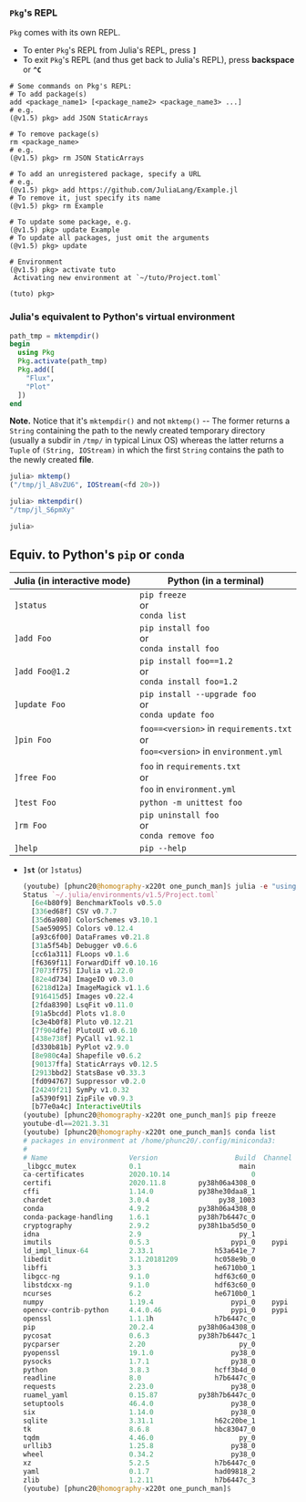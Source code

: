 ### `Pkg`'s REPL
`Pkg` comes with its own REPL.
- To enter `Pkg`'s REPL from Julia's REPL, press **`]`**
- To exit `Pkg`'s REPL (and thus get back to Julia's REPL), press **backspace** or **`^C`**

```
# Some commands on Pkg's REPL:
# To add package(s)
add <package_name1> [<package_name2> <package_name3> ...]
# e.g.
(@v1.5) pkg> add JSON StaticArrays

# To remove package(s)
rm <package_name>
# e.g.
(@v1.5) pkg> rm JSON StaticArrays

# To add an unregistered package, specify a URL
# e.g.
(@v1.5) pkg> add https://github.com/JuliaLang/Example.jl
# To remove it, just specify its name
(@v1.5) pkg> rm Example

# To update some package, e.g.
(@v1.5) pkg> update Example
# To update all packages, just omit the arguments
(@v1.5) pkg> update

# Environment
(@v1.5) pkg> activate tuto
 Activating new environment at `~/tuto/Project.toml`

(tuto) pkg>
```


### Julia's equivalent to Python's virtual environment
```julia
path_tmp = mktempdir()
begin
  using Pkg
  Pkg.activate(path_tmp)
  Pkg.add([
    "Flux",
    "Plot"
  ])
end
```

**Note.** Notice that it's `mktempdir()` and not `mktemp()` -- The former returns a `String` containing the path to
the newly created temporary directory (usually a subdir in `/tmp/` in typical Linux OS) whereas the latter
returns a `Tuple` of `(String, IOStream)` in which the first `String` contains the path to the newly created
**file**.
```julia
julia> mktemp()
("/tmp/jl_A8vZU6", IOStream(<fd 20>))

julia> mktempdir()
"/tmp/jl_S6pmXy"

julia>
```


## Equiv. to Python's `pip` or `conda`
|Julia (in interactive mode) | Python (in a terminal)
|-----|------
|`]status` | `pip freeze`<br />or<br />`conda list`
|`]add Foo` | `pip install foo`<br />or<br />`conda install foo`
|`]add Foo@1.2` | `pip install foo==1.2`<br />or<br />`conda install foo=1.2`
|`]update Foo` | `pip install --upgrade foo`<br />or<br />`conda update foo`
|`]pin Foo` | `foo==<version>` in `requirements.txt`<br /> or<br />`foo=<version>` in `environment.yml`
|`]free Foo` | `foo` in `requirements.txt`<br />or<br />`foo` in `environment.yml`
|`]test Foo` | `python -m unittest foo`
|`]rm Foo` | `pip uninstall foo`<br />or<br />`conda remove foo`
|`]help` | `pip --help`


- **`]st`** (or `]status`)
  ```julia
  (youtube) [phunc20@homography-x220t one_punch_man]$ julia -e "using Pkg; pkg\"st\""
  Status `~/.julia/environments/v1.5/Project.toml`
    [6e4b80f9] BenchmarkTools v0.5.0
    [336ed68f] CSV v0.7.7
    [35d6a980] ColorSchemes v3.10.1
    [5ae59095] Colors v0.12.4
    [a93c6f00] DataFrames v0.21.8
    [31a5f54b] Debugger v0.6.6
    [cc61a311] FLoops v0.1.6
    [f6369f11] ForwardDiff v0.10.16
    [7073ff75] IJulia v1.22.0
    [82e4d734] ImageIO v0.3.0
    [6218d12a] ImageMagick v1.1.6
    [916415d5] Images v0.22.4
    [2fda8390] LsqFit v0.11.0
    [91a5bcdd] Plots v1.8.0
    [c3e4b0f8] Pluto v0.12.21
    [7f904dfe] PlutoUI v0.6.10
    [438e738f] PyCall v1.92.1
    [d330b81b] PyPlot v2.9.0
    [8e980c4a] Shapefile v0.6.2
    [90137ffa] StaticArrays v0.12.5
    [2913bbd2] StatsBase v0.33.3
    [fd094767] Suppressor v0.2.0
    [24249f21] SymPy v1.0.32
    [a5390f91] ZipFile v0.9.3
    [b77e0a4c] InteractiveUtils
  (youtube) [phunc20@homography-x220t one_punch_man]$ pip freeze
  youtube-dl==2021.3.31
  (youtube) [phunc20@homography-x220t one_punch_man]$ conda list
  # packages in environment at /home/phunc20/.config/miniconda3:
  #
  # Name                    Version                   Build  Channel
  _libgcc_mutex             0.1                        main  
  ca-certificates           2020.10.14                    0  
  certifi                   2020.11.8        py38h06a4308_0  
  cffi                      1.14.0           py38he30daa8_1  
  chardet                   3.0.4                 py38_1003  
  conda                     4.9.2            py38h06a4308_0  
  conda-package-handling    1.6.1            py38h7b6447c_0  
  cryptography              2.9.2            py38h1ba5d50_0  
  idna                      2.9                        py_1  
  imutils                   0.5.3                    pypi_0    pypi
  ld_impl_linux-64          2.33.1               h53a641e_7  
  libedit                   3.1.20181209         hc058e9b_0  
  libffi                    3.3                  he6710b0_1  
  libgcc-ng                 9.1.0                hdf63c60_0  
  libstdcxx-ng              9.1.0                hdf63c60_0  
  ncurses                   6.2                  he6710b0_1  
  numpy                     1.19.4                   pypi_0    pypi
  opencv-contrib-python     4.4.0.46                 pypi_0    pypi
  openssl                   1.1.1h               h7b6447c_0  
  pip                       20.2.4           py38h06a4308_0  
  pycosat                   0.6.3            py38h7b6447c_1  
  pycparser                 2.20                       py_0  
  pyopenssl                 19.1.0                   py38_0  
  pysocks                   1.7.1                    py38_0  
  python                    3.8.3                hcff3b4d_0  
  readline                  8.0                  h7b6447c_0  
  requests                  2.23.0                   py38_0  
  ruamel_yaml               0.15.87          py38h7b6447c_0  
  setuptools                46.4.0                   py38_0  
  six                       1.14.0                   py38_0  
  sqlite                    3.31.1               h62c20be_1  
  tk                        8.6.8                hbc83047_0  
  tqdm                      4.46.0                     py_0  
  urllib3                   1.25.8                   py38_0  
  wheel                     0.34.2                   py38_0  
  xz                        5.2.5                h7b6447c_0  
  yaml                      0.1.7                had09818_2  
  zlib                      1.2.11               h7b6447c_3  
  (youtube) [phunc20@homography-x220t one_punch_man]$
  ```


